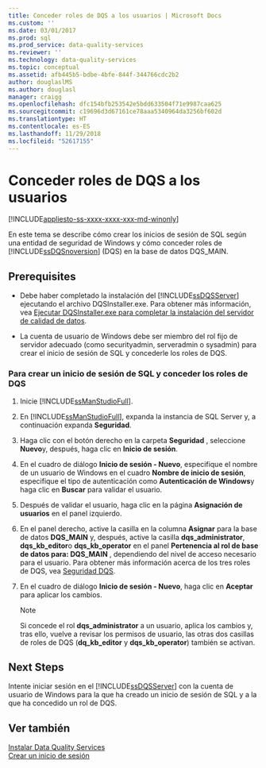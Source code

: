 ```yaml
---
title: Conceder roles de DQS a los usuarios | Microsoft Docs
ms.custom: ''
ms.date: 03/01/2017
ms.prod: sql
ms.prod_service: data-quality-services
ms.reviewer: ''
ms.technology: data-quality-services
ms.topic: conceptual
ms.assetid: afb445b5-bdbe-4bfe-844f-344766cdc2b2
author: douglaslMS
ms.author: douglasl
manager: craigg
ms.openlocfilehash: dfc154bfb253542e5bdd633504f71e9987caa625
ms.sourcegitcommit: c19696d3d67161ce78aaa5340964da3256bf602d
ms.translationtype: HT
ms.contentlocale: es-ES
ms.lasthandoff: 11/29/2018
ms.locfileid: "52617155"
---
```

# <a name="grant-dqs-roles-to-users"></a>Conceder roles de DQS a los usuarios

[!INCLUDE[appliesto-ss-xxxx-xxxx-xxx-md-winonly](../../includes/appliesto-ss-xxxx-xxxx-xxx-md-winonly.md)]

  En este tema se describe cómo crear los inicios de sesión de SQL según una entidad de seguridad de Windows y cómo conceder roles de [!INCLUDE[ssDQSnoversion](../../includes/ssdqsnoversion-md.md)] (DQS) en la base de datos DQS_MAIN.  
  
## <a name="prerequisites"></a>Prerequisites  
  
-   Debe haber completado la instalación del [!INCLUDE[ssDQSServer](../../includes/ssdqsserver-md.md)] ejecutando el archivo DQSInstaller.exe. Para obtener más información, vea [Ejecutar DQSInstaller.exe para completar la instalación del servidor de calidad de datos](../../data-quality-services/install-windows/run-dqsinstaller-exe-to-complete-data-quality-server-installation.md).  
  
-   La cuenta de usuario de Windows debe ser miembro del rol fijo de servidor adecuado (como securityadmin, serveradmin o sysadmin) para crear el inicio de sesión de SQL y concederle los roles de DQS.  
  
### <a name="to-create-sql-login-and-grant-dqs-roles"></a>Para crear un inicio de sesión de SQL y conceder los roles de DQS  
  
1.  Inicie [!INCLUDE[ssManStudioFull](../../includes/ssmanstudiofull-md.md)].  
  
2.  En [!INCLUDE[ssManStudioFull](../../includes/ssmanstudiofull-md.md)], expanda la instancia de SQL Server y, a continuación expanda **Seguridad**.  
  
3.  Haga clic con el botón derecho en la carpeta **Seguridad** , seleccione **Nuevo**y, después, haga clic en **Inicio de sesión**.  
  
4.  En el cuadro de diálogo **Inicio de sesión - Nuevo**, especifique el nombre de un usuario de Windows en el cuadro **Nombre de inicio de sesión**, especifique el tipo de autenticación como **Autenticación de Windows**y haga clic en **Buscar** para validar el usuario.  
  
5.  Después de validar el usuario, haga clic en la página **Asignación de usuarios** en el panel izquierdo.  
  
6.  En el panel derecho, active la casilla en la columna **Asignar** para la base de datos **DQS_MAIN** y, después, active la casilla **dqs_administrator**, **dqs_kb_editor**o **dqs_kb_operator** en el panel **Pertenencia al rol de base de datos para: DQS_MAIN** , dependiendo del nivel de acceso necesario para el usuario. Para obtener más información acerca de los tres roles de DQS, vea [Seguridad DQS](../../data-quality-services/dqs-security.md).  
  
7.  En el cuadro de diálogo **Inicio de sesión - Nuevo**, haga clic en **Aceptar** para aplicar los cambios.  
  
    > [!NOTE]  
    >  Si concede el rol **dqs_administrator** a un usuario, aplica los cambios y, tras ello, vuelve a revisar los permisos de usuario, las otras dos casillas de roles de DQS (**dq_kb_editor** y **dqs_kb_operator**) también se activan.  
  
## <a name="next-steps"></a>Next Steps  
 Intente iniciar sesión en el [!INCLUDE[ssDQSServer](../../includes/ssdqsserver-md.md)] con la cuenta de usuario de Windows para la que ha creado un inicio de sesión de SQL y a la que ha concedido un rol de DQS.  
  
## <a name="see-also"></a>Ver también  
 [Instalar Data Quality Services](../../data-quality-services/install-windows/install-data-quality-services.md)   
 [Crear un inicio de sesión](../../relational-databases/security/authentication-access/create-a-login.md)  
  
  
